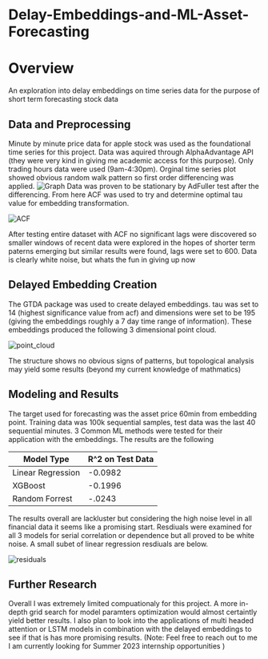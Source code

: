 # Delay-Embeddings-and-ML-Asset-Forecasting

# Overview #
An exploration into delay embeddings on time series data for the purpose of short term forecasting stock data

## Data and Preprocessing #
Minute by minute price data for apple stock was used as the foundational time series for this project. Data was aquired through AlphaAdvantage API (they were very kind in giving me academic access for this purpose). Only trading hours data were used (9am-4:30pm). Orginal time series plot showed obvious random walk pattern so first order differencing was applied. ![Graph](https://user-images.githubusercontent.com/106636917/232355508-6dd6aea3-64fa-4b82-9390-d84780013ba5.JPG)
Data was proven to be stationary by AdFuller test after the differencing. From here ACF was used to try and determine optimal tau value for embedding transformation.

![ACF](https://user-images.githubusercontent.com/106636917/232355827-a671b543-4ed2-45c6-8ba9-aa641446573e.JPG)


After testing entire dataset with ACF no significant lags were discovered so smaller windows of recent data were explored in the hopes of shorter term paterns emerging but similar results were found, lags were set to 600. Data is clearly white noise, but whats the fun in giving up now

## Delayed Embedding Creation ##
The GTDA package was used to create delayed embeddings. tau was set to 14 (highest significance value from acf) and dimensions were set to be 195 (giving the embeddings roughly a 7 day time range of information). These embeddings produced the following 3 dimensional point cloud.

![point_cloud](https://user-images.githubusercontent.com/106636917/232356769-cdfd1c00-59ac-4957-af59-89bcc504225c.JPG)

The structure shows no obvious signs of patterns, but topological analysis may yield some results (beyond my current knowledge of mathmatics) 

## Modeling and Results ##
The target used for forecasting was the asset price 60min from embedding point. Training data was 100k sequential samples, test data was the last 40 sequential minutes. 3 Common ML methods were tested for their application with the embeddings. The results are the following

Model Type    | R^2 on Test Data
------------- | -------------
Linear Regression  | -0.0982
XGBoost  | -0.1996
Random Forrest | -.0243

The results overall are lackluster but considering the high noise level in all financial data it seems like a promising start. Resdiuals were examined for all 3 models for serial correlation or dependence but all proved to be white noise. A small subet of linear regression resdiuals are below. 

![residuals](https://user-images.githubusercontent.com/106636917/232360776-984ad405-504f-4c76-9168-e67fc9198ca1.JPG)

## Further Research ##
Overall I was extremely limited compuationaly for this project. A more in-depth grid search for model paramters optimization would almost certaintly yield better results. I also plan to look into the applications of multi headed attention or LSTM models in combination with the delayed embeddings to see if that is has more promising results. 
(Note: Feel free to reach out to me I am currently looking for Summer 2023 internship opportunities )


